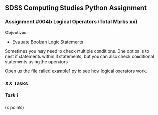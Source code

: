 ## SDSS Computing Studies Python Assignment
### Assignment #004b Logical Operators (Total Marks xx)

Objectives:
* Evaluate Boolean Logic Statements

Sometimes you may need to check multiple conditions.  One option is to nest if statements
within if statements, but you can also check conditional statements using the operators 

Open up the file called example1.py to see how logical operators work.

### XX Tasks

##### Task 1
(x points) 

